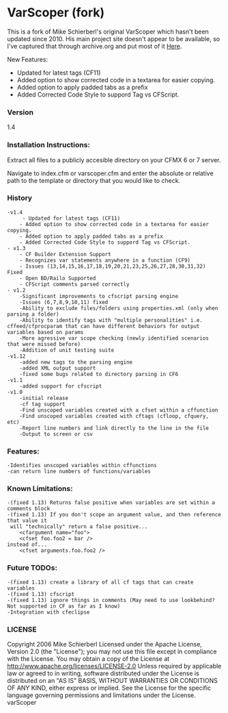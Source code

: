 # VarScoper (fork) 
This is a fork of Mike Schierberl's original VarScoper which hasn't been updated since 2010.  His main project site doesn't appear to be available, so I've captured that through archive.org and put most of it [Here](https://github.com/wiggick/varscoper/blob/master/about.md).  

New Features:
  - Updated for latest tags (CF11)
  - Added option to show corrected code in a textarea for easier copying.
  - Added option to apply padded tabs as a prefix
  - Added Corrected Code Style to suppord Tag vs CFScript.

### Version
1.4

### Installation Instructions:
Extract all files to a publicly accesible directory on your CFMX 6 or 7 server.  

Navigate to index.cfm or varscoper.cfm and enter the absolute or relative path to the template or directory that you would like to check. 

### History
    -v1.4
         - Updated for latest tags (CF11)
        - Added option to show corrected code in a textarea for easier copying.
        - Added option to apply padded tabs as a prefix
        - Added Corrected Code Style to suppord Tag vs CFScript.
    - v1.3
        - CF Builder Extension Support
        - Recognizes var statements anywhere in a function (CF9)
        - Issues (13,14,15,16,17,18,19,20,21,23,25,26,27,28,30,31,32) Fixed
        - Open BD/Railo Supported
        - CFScript comments parsed correctly
    - v1.2
		-Significant improvements to cfscript parsing engine
		-Issues (6,7,8,9,10,11) fixed
		-Ability to exclude files/folders using properties.xml (only when parsing a folder)
		-Ability to identify tags with "multiple personalities" i.e. cffeed/cfprocparam that can have different behaviors for output variables based on params
		-More agressive var scope checking (newly identified scenarios that were missed before)
		-Addition of unit testing suite
	-v1.12
		-added new tags to the parsing engine
		-added XML output support
		-fixed some bugs related to directory parsing in CF6
	-v1.1
		-added support for cfscript
	-v1.0
		-initial release
		-cf tag support
		-Find unscoped variables created with a cfset within a cffunction
		-Find unscoped variables created with cftags (cfloop, cfquery, etc)
		-Report line numbers and link directly to the line in the file
		-Output to screen or csv


### Features:
	-Identifies unscoped variables within cffunctions
	-can return line numbers of functions/variables

### Known Limitations:
	
	-(fixed 1.13) Returns false positive when variables are set within a comments block 
	-(fixed 1.13) If you don't scope an argument value, and then reference that value it 
	 will "technically" return a false positive...
		<cfargument name="foo">
		<cfset foo.foo2 = bar /> 
	instead of...
		<cfset arguments.foo.foo2 />

### Future TODOs:
	-(fixed 1.13) create a library of all cf tags that can create variables
	-(fixed 1.13) cfscript
	-(fixed 1.13) ignore things in comments (May need to use lookbehind?  Not supported in CF as far as I know)
	-Integration with cfeclipse
### LICENSE 
Copyright 2006 Mike Schierberl
Licensed under the Apache License, Version 2.0 (the "License");
you may not use this file except in compliance with the License.
You may obtain a copy of the License at
http://www.apache.org/licenses/LICENSE-2.0
Unless required by applicable law or agreed to in writing, software distributed under the License is distributed on an "AS IS" BASIS,
WITHOUT WARRANTIES OR CONDITIONS OF ANY KIND, either express or implied. See the License for the specific language governing permissions and limitations under the License.
varScoper
